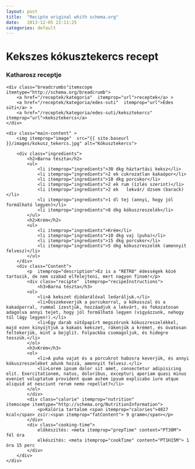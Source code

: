 ```yaml
---
layout: post
title:  "Recipte original whith schema.org"
date:   2013-12-05 22:11:25
categories: default
---
```


<div  itemscope itemtype="http://schema.org/Recipe">
	<h1 itemprop="name">Kekszes kókusztekercs recept</h1>
	<h3><span itemprop="author">Katharosz</span> receptje</h3>

	<div class="breadcrumbs"itemscope itemtype="http://schema.org/breadcrumb">
		<a href="/receptek/kategoria"  itemprop="url">receptek</a> >
		<a href="/receptek/kategoria/edes-suti"  itemprop="url">Édes süti</a> >
		<a href="/receptek/kategoria/edes-suti/keksztekercs"  itemprop="url">keksztekercs</a>
	</div>

	<div class="main-content" >
		<img itemprop="image"  src="{{ site.baseurl }}/images/kokusz_tekercs.jpg" alt="Kókusztekercs">

		<div class="ingredients">
			<h2>Barna tészta</h2>
			<ul>
				<li itemprop="ingredients">30 dkg háztartási keksz</li>
				<li itemprop="ingredients">2 ek cukrozatlan kakaópor</li>
				<li itemprop="ingredients">10 dkg porcukor</li>
				<li itemprop="ingredients">2 ek rum (ízlés szerint)</li>
				<li itemprop="ingredients">2 ek   lekvár/ dzsem (barack)</li>
				<li itemprop="ingredients">1 dl tej (annyi, hogy jól formálható legyen)</li>
				<li itemprop="ingredients">8 dkg kókuszreszelék</li>
			</ul>
			<h2>Krém</h2>
			<ul>
				<li itemprop="ingredients">Krém</li>
				<li itemprop="ingredients">10 dkg vaj (puha)</li>
				<li itemprop="ingredients">15 dkg porcukor</li>
				<li itemprop="ingredients">5 dkg kókuszreszelék (amennyit felvesz)</li>
			</ul>
		</div>
		<div class="Content">
			<p  itemprop="description">Ez is a "RETRO" édességek közé tartozik, de nem szabad elfelejteni, mert nagyon finom!</p>
			<div class="recipte"  itemprop="recipeInstructions">
				<h3>Barna tészta</h3>
			<ol>
				<li>A kekszet diódarálóval ledaráljuk.</li>
				<li>Összekeverjük a porcukorral, a kókusszal és a kakaóporral, rummal ízestjük, hozzáadjuk a lekvárt, és fokozatosan adagolva annyi tejet, hogy jól formálható legyen (vigyázzunk, nehogy túl lágy legyen!).</li>
				<li>Egy darab sütőpapírt megszórunk kókuszreszelékkel, majd ezen kinyújtjuk a kakaós kekszet, rákenjük a krémet, és óvatosan feltekerjük, mint a bejglit. Folpackba csomagoljuk, és hidegre tesszük.</li>
			</ol>
			<h3>Krém</h3>
			<ol>
				<li>A puha vajat és a porcukrot habosra keverjük, és annyi kókuszreszeléket adunk hozzá, amennyit felvesz.</li>
				<li>Lorem ipsum dolor sit amet, consectetur adipisicing elit. Exercitationem, natus, doloribus, excepturi aperiam quasi minus eveniet voluptatum provident quam autem ipsum explicabo iure atque aliquid at nesciunt rerum nemo repellat?</li>
			</ol>
			</div>
			<div class="calorie" itemprop="nutrition"
    itemscope itemtype="http://schema.org/NutritionInformation">
				<p>Kalória tartalom <span itemprop="calories">4027 kcal</span> zsír:<span itemprop="fatContent"> 9 gramm</span></p>
			</div>
			<div class="cooking-time">
				előkészítés: <meta itemprop="prepTime" content="PT30M"> fél óra
				elkészítés: <meta itemprop="cookTime" content="PT1H15M"> 1 óra 15 perc
			</div>
		</div>
	</div>
</div>